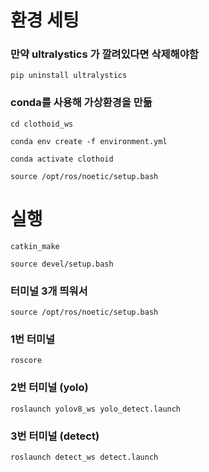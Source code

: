 # 환경 세팅

### 만약 ultralystics 가 깔려있다면 삭제해야함

    pip uninstall ultralystics

### conda를 사용해 가상환경을 만듦

    cd clothoid_ws

    conda env create -f environment.yml

    conda activate clothoid
    
    source /opt/ros/noetic/setup.bash

# 실행 

    catkin_make
    
    source devel/setup.bash
    
### 터미널 3개 띄워서

    source /opt/ros/noetic/setup.bash
    
### 1번 터미널
    
    roscore
    
### 2번 터미널 (yolo)
    
    roslaunch yolov8_ws yolo_detect.launch 

### 3번 터미널 (detect)
    
    roslaunch detect_ws detect.launch 
